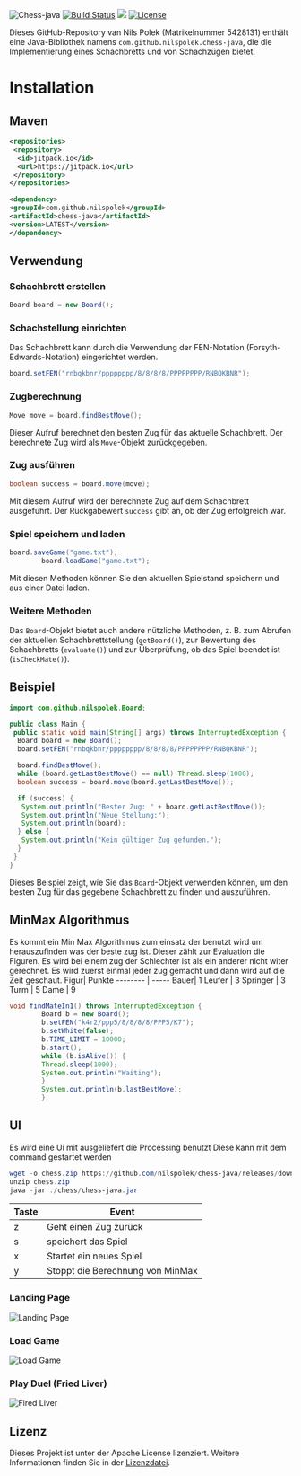 ![Chess-java](https://github.com/nilspolek/chess-java/blob/master/Chess.jpeg?raw=true)
[![Build Status](https://drone.webnils.de/api/badges/nilspolek/chess-java/status.svg)](https://drone.webnils.de/nilspolek/chess-java) [![](https://jitpack.io/v/nilspolek/chess-java.svg)](https://jitpack.io/#nilspolek/chess-java) [![License](https://img.shields.io/badge/License-Apache_2.0-blue.svg)](https://opensource.org/licenses/Apache-2.0)

Dieses GitHub-Repository van Nils Polek (Matrikelnummer 5428131) enthält eine Java-Bibliothek namens `com.github.nilspolek.chess-java`, die die Implementierung eines Schachbretts und von Schachzügen bietet.

# Installation
## Maven

```xml  
<repositories>
 <repository>
  <id>jitpack.io</id>
  <url>https://jitpack.io</url>
 </repository>
</repositories>

<dependency>
<groupId>com.github.nilspolek</groupId>
<artifactId>chess-java</artifactId>
<version>LATEST</version>
</dependency>  
```  

## Verwendung

### Schachbrett erstellen

```java  
Board board = new Board();  
```  

### Schachstellung einrichten

Das Schachbrett kann durch die Verwendung der FEN-Notation (Forsyth-Edwards-Notation) eingerichtet werden.

```java  
board.setFEN("rnbqkbnr/pppppppp/8/8/8/8/PPPPPPPP/RNBQKBNR");  
```  

### Zugberechnung

```java  
Move move = board.findBestMove();  
```  

Dieser Aufruf berechnet den besten Zug für das aktuelle Schachbrett. Der berechnete Zug wird als `Move`-Objekt zurückgegeben.

### Zug ausführen

```java  
boolean success = board.move(move);  
```  

Mit diesem Aufruf wird der berechnete Zug auf dem Schachbrett ausgeführt. Der Rückgabewert `success` gibt an, ob der Zug erfolgreich war.

### Spiel speichern und laden

```java  
board.saveGame("game.txt");
        board.loadGame("game.txt");  
```  

Mit diesen Methoden können Sie den aktuellen Spielstand speichern und aus einer Datei laden.

### Weitere Methoden

Das `Board`-Objekt bietet auch andere nützliche Methoden, z. B. zum Abrufen der aktuellen Schachbrettstellung (`getBoard()`), zur Bewertung des Schachbretts (`evaluate()`) und zur Überprüfung, ob das Spiel beendet ist (`isCheckMate()`).

## Beispiel

```java  
import com.github.nilspolek.Board;

public class Main {
 public static void main(String[] args) throws InterruptedException {
  Board board = new Board();
  board.setFEN("rnbqkbnr/pppppppp/8/8/8/8/PPPPPPPP/RNBQKBNR");

  board.findBestMove();
  while (board.getLastBestMove() == null) Thread.sleep(1000);
  boolean success = board.move(board.getLastBestMove());

  if (success) {
   System.out.println("Bester Zug: " + board.getLastBestMove());
   System.out.println("Neue Stellung:");
   System.out.println(board);
  } else {
   System.out.println("Kein gültiger Zug gefunden.");
  }
 }
} 
```  

Dieses Beispiel zeigt, wie Sie das `Board`-Objekt verwenden können, um den besten Zug für das gegebene Schachbrett zu finden und auszuführen.

## MinMax Algorithmus
Es kommt ein Min Max Algorithmus zum einsatz der benutzt wird um herauszufinden was der beste zug ist.
Dieser zählt zur Evaluation die Figuren.
Es wird bei einem zug der Schlechter ist als ein anderer nicht witer gerechnet.
Es wird zuerst einmal jeder zug gemacht und dann wird auf die Zeit geschaut.
Figur| Punkte
-------- | -----
Bauer| 1
Leufer | 3
Springer | 3
Turm | 5
Dame | 9
```java
void findMateIn1() throws InterruptedException {
        Board b = new Board();
        b.setFEN("k4r2/ppp5/8/8/8/8/PPP5/K7");
        b.setWhite(false);
        b.TIME_LIMIT = 10000;
        b.start();
        while (b.isAlive()) {
        Thread.sleep(1000);
        System.out.println("Waiting");
        }
        System.out.println(b.lastBestMove);
        }
```

## UI
Es wird eine Ui mit ausgeliefert die Processing benutzt
Diese kann mit dem command gestartet werden
``` PowerShell
wget -o chess.zip https://github.com/nilspolek/chess-java/releases/download/v1.1.9b/Schachprojekt.zip
unzip chess.zip
java -jar ./chess/chess-java.jar
```

Taste| Event
-------- | -----
z| Geht einen Zug zurück
s | speichert das Spiel
x | Startet ein neues Spiel
y | Stoppt die Berechnung von MinMax

### Landing Page
![Landing Page](https://github.com/nilspolek/chess-java/blob/d39d061ad0fbde08f363eb0d50a3475af352f98c/landingPage.png?raw=true)

### Load Game
![Load Game](https://github.com/nilspolek/chess-java/blob/d39d061ad0fbde08f363eb0d50a3475af352f98c/loadGame.png?raw=true)
### Play Duel (Fried Liver)
![Fired Liver](https://github.com/nilspolek/chess-java/blob/d39d061ad0fbde08f363eb0d50a3475af352f98c/friedLiver.png?raw=true)


## Lizenz

Dieses Projekt ist unter der Apache License lizenziert. Weitere Informationen finden Sie in der [Lizenzdatei](LICENSE).
